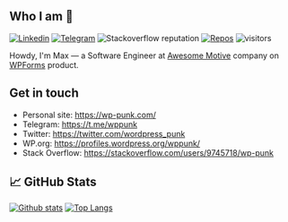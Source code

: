 ## Who I am 🤔

[![Linkedin](https://img.shields.io/badge/-wppunk-blue?style=flat&logo=Linkedin&logoColor=white&link=https://www.linkedin.com/in/wppunk/)](https://www.linkedin.com/in/wppunk/)
[![Telegram](https://img.shields.io/badge/-wppunk-0088cc?style=flat&logo=Telegram&logoColor=white&link=https://web.telegram.org/#/im?p=@wppunk)](https://web.telegram.org/#/im?p=@wppunk)
![Stackoverflow reputation](https://img.shields.io/stackexchange/stackoverflow/r/9745718?label=reputation&logo=stackoverflow)
[![Repos](https://badges.pufler.dev/repos/wppunk)](https://badges.pufler.dev)
![visitors](https://visitor-badge.laobi.icu/badge?page_id=wppunk.wppunk)

Howdy, I'm Max — a Software Engineer at [Awesome Motive](https://awesomemotive.com/) company on [WPForms](https://wpforms.com/) product.

## Get in touch
- Personal site: https://wp-punk.com/
- Telegram: https://t.me/wppunk
- Twitter: https://twitter.com/wordpress_punk
- WP.org: https://profiles.wordpress.org/wppunk/
- Stack Overflow: https://stackoverflow.com/users/9745718/wp-punk

## 📈 GitHub Stats

[![Github stats](https://github-readme-stats.vercel.app/api?username=wppunk&count_private=true&show_icons=true&include_all_commits=true&show_icons=true&hide_title=true&theme=gotham)](https://github.com/wppunk/github-readme-stats)
[![Top Langs](https://github-readme-stats.vercel.app/api/top-langs/?username=wppunk&count_private=true&layout=compact&include_all_commits=true&show_icons=true&hide_title=true&theme=gotham)](https://github.com/wppunk/github-readme-stats)

